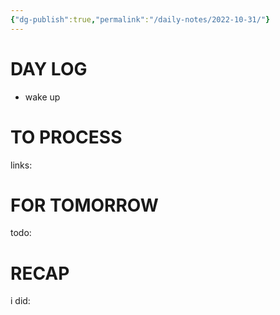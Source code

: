 ```yaml
---
{"dg-publish":true,"permalink":"/daily-notes/2022-10-31/"}
---
```



# DAY LOG
- wake up
# TO PROCESS
links:
# FOR TOMORROW
todo:
# RECAP
i did:


